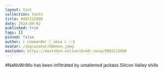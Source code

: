 ```yaml
---
layout: toot
collection: toots
title: 0902112800
date: 2024-09-02
published: true
tags: []
pinned: false
author: ⸸ commander ░ nova ⸸ :~$
avatar: /img/avatar/daemon.jpeg
mastodon: https://mastodon.online/@cmdr_nova/0902112800
---
```


#NaNoWriMo has been infiltrated by untalented jackass Silicon Valley shills
